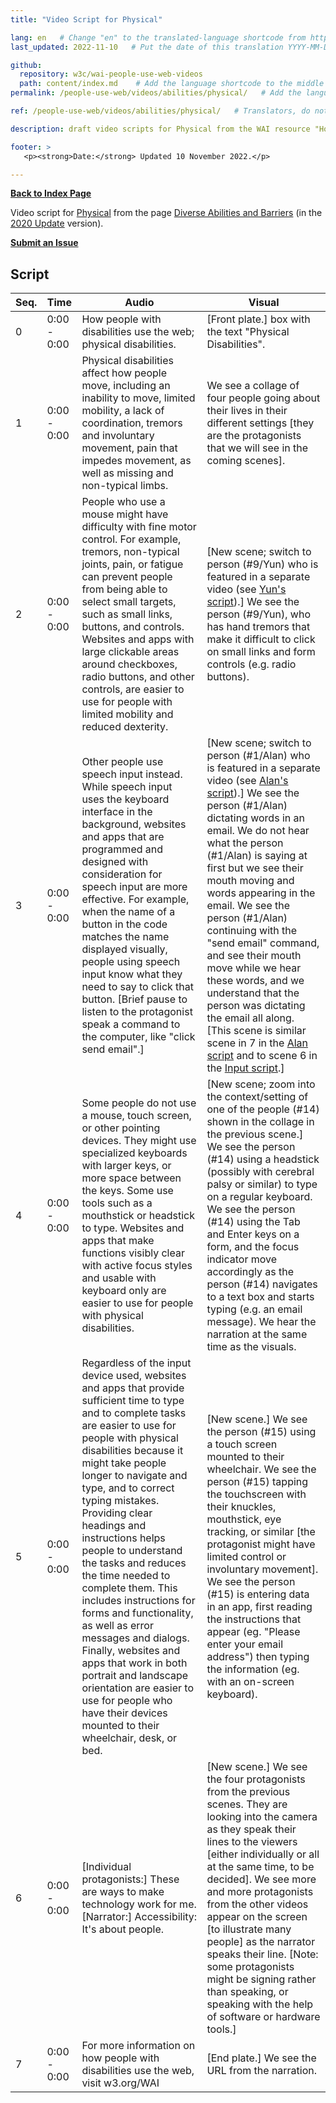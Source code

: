 ```yaml
---
title: "Video Script for Physical"

lang: en   # Change "en" to the translated-language shortcode from https://www.iana.org/assignments/language-subtag-registry/language-subtag-registry
last_updated: 2022-11-10   # Put the date of this translation YYYY-MM-DD (with month in the middle)

github:
  repository: w3c/wai-people-use-web-videos
  path: content/index.md    # Add the language shortcode to the middle of the filename, for example: content/index.fr.md
permalink: /people-use-web/videos/abilities/physical/   # Add the language shortcode to the end, with no slash at end, for example: /link/to/page/fr

ref: /people-use-web/videos/abilities/physical/   # Translators, do not change this

description: draft video scripts for Physical from the WAI resource "How People with Disabilities Use the Web"

footer: >
   <p><strong>Date:</strong> Updated 10 November 2022.</p>

---
```


**[Back to Index Page](../../)**

Video script for [Physical](https://deploy-preview-113--wai-people-use-web.netlify.app/people-use-web/abilities-barriers-physical/) from the page [Diverse Abilities and Barriers](https://deploy-preview-113--wai-people-use-web.netlify.app/people-use-web/abilities-barriers/) (in the [2020 Update](https://github.com/w3c/wai-people-use-web/wiki/Persona-development) version).

**[Submit an Issue](https://github.com/w3c/wai-people-use-web-videos/issues/new?title=[physical])**

## Script

| Seq. | Time | Audio | Visual |
| --- | --- | --- | --- |
| 0 | 0:00 - 0:00 | How people with disabilities use the web; physical disabilities. | [Front plate.] box with the text "Physical Disabilities". |
| 1 | 0:00 - 0:00 | Physical disabilities affect how people move, including an inability to move, limited mobility, a lack of coordination, tremors and involuntary movement, pain that impedes movement, as well as missing and non-typical limbs. | We see a collage of four people going about their lives in their different settings [they are the protagonists that we will see in the coming scenes]. |
| 2 | 0:00 - 0:00 | People who use a mouse might have difficulty with fine motor control. For example, tremors, non-typical joints, pain, or fatigue can prevent people from being able to select small targets, such as small links, buttons, and controls. Websites and apps with large clickable areas around checkboxes, radio buttons, and other controls, are easier to use for people with limited mobility and reduced dexterity. | [New scene; switch to person (#9/Yun) who is featured in a separate video (see [Yun's script](https://wai-people-use-web-videos.netlify.app/people-use-web/videos/stories/yun/)).] We see the person (#9/Yun), who has hand tremors that make it difficult to click on small links and form controls (e.g. radio buttons). |
| 3 | 0:00 - 0:00 | Other people use speech input instead. While speech input uses the keyboard interface in the background, websites and apps that are programmed and designed with consideration for speech input are more effective. For example, when the name of a button in the code matches the name displayed visually, people using speech input know what they need to say to click that button. [Brief pause to listen to the protagonist speak a command to the computer, like "click send email".] | [New scene; switch to person (#1/Alan) who is featured in a separate video (see [Alan's script](https://wai-people-use-web-videos.netlify.app/people-use-web/videos/stories/alan/)).] We see the person (#1/Alan) dictating words in an email. We do not hear what the person (#1/Alan) is saying at first but we see their mouth moving and words appearing in the email. We see the person (#1/Alan) continuing with the "send email" command, and see their mouth move while we hear these words, and we understand that the person was dictating the email all along. [This scene is similar scene in 7 in the [Alan script](https://wai-people-use-web-videos.netlify.app/people-use-web/videos/stories/alan/) and to scene 6 in the [Input script](https://wai-people-use-web-videos.netlify.app/people-use-web/videos/tools/input/).] |
| 4 | 0:00 - 0:00 | Some people do not use a mouse, touch screen, or other pointing devices. They might use specialized keyboards with larger keys, or more space between the keys. Some use tools such as a mouthstick or headstick to type. Websites and apps that make functions visibly clear with active focus styles and usable with keyboard only are easier to use for people with physical disabilities. | [New scene; zoom into the context/setting of one of the people (#14) shown in the collage in the previous scene.] We see the person (#14) using a headstick (possibly with cerebral palsy or similar) to type on a regular keyboard. We see the person (#14) using the Tab and Enter keys on a form, and the focus indicator move accordingly as the person (#14) navigates to a text box and starts typing (e.g. an email message). We hear the narration at the same time as the visuals. |
| 5 | 0:00 - 0:00 | Regardless of the input device used, websites and apps that provide sufficient time to type and to complete tasks are easier to use for people with physical disabilities because it might take people longer to navigate and type, and to correct typing mistakes. Providing clear headings and instructions helps people to understand the tasks and reduces the time needed to complete them. This includes instructions for forms and functionality, as well as error messages and dialogs. Finally, websites and apps that work in both portrait and landscape orientation are easier to use for people who have their devices mounted to their wheelchair, desk, or bed. | [New scene.] We see the person (#15) using a touch screen mounted to their wheelchair. We see the person (#15) tapping the touchscreen with their knuckles, mouthstick, eye tracking, or similar [the protagonist might have limited control or involuntary movement]. We see the person (#15) is entering data in an app, first reading the instructions that appear (eg. "Please enter your email address") then typing the information (eg. with an on-screen keyboard). |
| 6 | 0:00 - 0:00 | [Individual protagonists:] These are ways to make technology work for me. [Narrator:] Accessibility: It's about people. | [New scene.] We see the four protagonists from the previous scenes. They are looking into the camera as they speak their lines to the viewers [either individually or all at the same time, to be decided]. We see more and more protagonists from the other videos appear on the screen [to illustrate many people] as the narrator speaks their line. [Note: some protagonists might be signing rather than speaking, or speaking with the help of software or hardware tools.] |
| 7 | 0:00 - 0:00 | For more information on how people with disabilities use the web, visit w3.org/WAI | [End plate.] We see the URL from the narration. |

